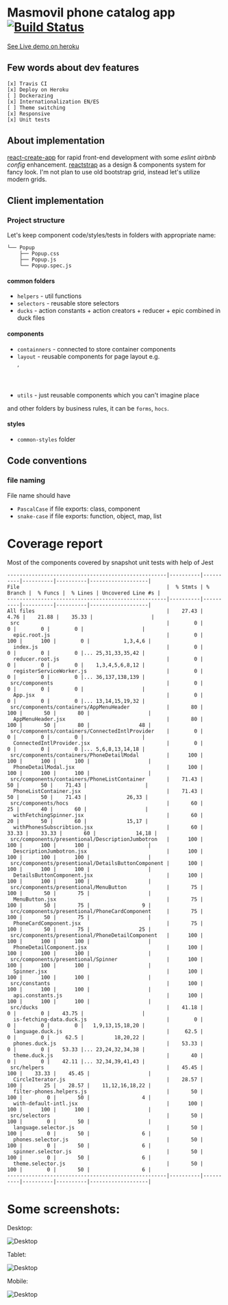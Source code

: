 # Masmovil phone catalog app [![Build Status](https://travis-ci.com/polesskiy-dev/masmovil-phones.svg?branch=master)](https://travis-ci.com/polesskiy-dev/masmovil-phones)

[See Live demo on heroku](https://masmovil-phones.herokuapp.com/)

## Few words about dev features

    [x] Travis CI
    [x] Deploy on Heroku
    [ ] Dockerazing
    [x] Internationalization EN/ES
    [ ] Theme switching
    [x] Responsive
    [x] Unit tests

## About implementation
[react-create-app](https://github.com/facebook/create-react-app) for rapid front-end development with some *eslint airbnb config* enhancement.
[reactstrap](https://reactstrap.github.io/) as a design & components system for fancy look.
I'm not plan to use old bootstrap grid, instead let's utilize modern grids. 

## Client implementation
### Project structure
     
Let's keep component code/styles/tests in folders with appropriate name:
````
└── Popup
    ├── Popup.css
    ├── Popup.js
    └── Popup.spec.js
````

#### common folders
* `helpers` - util functions
* `selectors` - reusable store selectors
* `ducks` - action constants + action creators + reducer + epic combined in duck files 
     
#### components 
* `containners` - connected to store container components
* `layout` - reusable components for page layout e.g. <Footer/>, <Header/>
* `utils` - just reusable components which you can't imagine place

and other folders by business rules, it can be `forms`, `hocs`.

#### styles
* `common-styles` folder

## Code conventions

### file naming

File name should have 
* `PascalCase` if file exports: class, component
* `snake-case` if file exports: function, object, map, list

# Coverage report

Most of the components covered by snapshot unit tests with help of Jest

```
----------------------------------------------------|----------|----------|----------|----------|-------------------|
File                                                |  % Stmts | % Branch |  % Funcs |  % Lines | Uncovered Line #s |
----------------------------------------------------|----------|----------|----------|----------|-------------------|
All files                                           |    27.43 |     4.76 |    21.88 |    35.33 |                   |
 src                                                |        0 |        0 |        0 |        0 |                   |
  epic.root.js                                      |        0 |      100 |      100 |        0 |           1,3,4,6 |
  index.js                                          |        0 |        0 |        0 |        0 |... 25,31,33,35,42 |
  reducer.root.js                                   |        0 |        0 |        0 |        0 |    1,3,4,5,6,8,12 |
  registerServiceWorker.js                          |        0 |        0 |        0 |        0 |... 36,137,138,139 |
 src/components                                     |        0 |        0 |        0 |        0 |                   |
  App.jsx                                           |        0 |        0 |        0 |        0 |... 13,14,15,19,32 |
 src/components/containers/AppMenuHeader            |       80 |      100 |       50 |       80 |                   |
  AppMenuHeader.jsx                                 |       80 |      100 |       50 |       80 |                48 |
 src/components/containers/ConnectedIntlProvider    |        0 |        0 |        0 |        0 |                   |
  ConnectedIntlProvider.jsx                         |        0 |        0 |        0 |        0 |... 5,6,8,13,14,18 |
 src/components/containers/PhoneDetailModal         |      100 |      100 |      100 |      100 |                   |
  PhoneDetailModal.jsx                              |      100 |      100 |      100 |      100 |                   |
 src/components/containers/PhoneListContainer       |    71.43 |       50 |       50 |    71.43 |                   |
  PhoneListContainer.jsx                            |    71.43 |       50 |       50 |    71.43 |             26,33 |
 src/components/hocs                                |       60 |       25 |       40 |       60 |                   |
  withFetchingSpinner.jsx                           |       60 |       20 |       50 |       60 |             15,17 |
  withPhonesSubscribtion.jsx                        |       60 |    33.33 |    33.33 |       60 |             14,18 |
 src/components/presentional/DescriptionJumbotron   |      100 |      100 |      100 |      100 |                   |
  DescriptionJumbotron.jsx                          |      100 |      100 |      100 |      100 |                   |
 src/components/presentional/DetailsButtonComponent |      100 |      100 |      100 |      100 |                   |
  DetailsButtonComponent.jsx                        |      100 |      100 |      100 |      100 |                   |
 src/components/presentional/MenuButton             |       75 |      100 |       50 |       75 |                   |
  MenuButton.jsx                                    |       75 |      100 |       50 |       75 |                 9 |
 src/components/presentional/PhoneCardComponent     |       75 |      100 |       50 |       75 |                   |
  PhoneCardComponent.jsx                            |       75 |      100 |       50 |       75 |                25 |
 src/components/presentional/PhoneDetailComponent   |      100 |      100 |      100 |      100 |                   |
  PhoneDetailComponent.jsx                          |      100 |      100 |      100 |      100 |                   |
 src/components/presentional/Spinner                |      100 |      100 |      100 |      100 |                   |
  Spinner.jsx                                       |      100 |      100 |      100 |      100 |                   |
 src/constants                                      |      100 |      100 |      100 |      100 |                   |
  api.constants.js                                  |      100 |      100 |      100 |      100 |                   |
 src/ducks                                          |    41.18 |        0 |        0 |    43.75 |                   |
  is-fetching-data.duck.js                          |        0 |        0 |        0 |        0 |   1,9,13,15,18,20 |
  language.duck.js                                  |     62.5 |        0 |        0 |     62.5 |          18,20,22 |
  phones.duck.js                                    |    53.33 |        0 |        0 |    53.33 |... 23,24,32,34,38 |
  theme.duck.js                                     |       40 |        0 |        0 |    42.11 |... 32,34,39,41,43 |
 src/helpers                                        |    45.45 |      100 |    33.33 |    45.45 |                   |
  CircleIterator.js                                 |    28.57 |      100 |       25 |    28.57 |    11,12,16,18,22 |
  filter-phones.helpers.js                          |       50 |      100 |        0 |       50 |                 4 |
  with-default-intl.jsx                             |      100 |      100 |      100 |      100 |                   |
 src/selectors                                      |       50 |      100 |        0 |       50 |                   |
  language.selector.js                              |       50 |      100 |        0 |       50 |                 6 |
  phones.selector.js                                |       50 |      100 |        0 |       50 |                 6 |
  spinner.selector.js                               |       50 |      100 |        0 |       50 |                 6 |
  theme.selector.js                                 |       50 |      100 |        0 |       50 |                 6 |
----------------------------------------------------|----------|----------|----------|----------|-------------------|

```

# Some screenshots:

Desktop:

![Desktop](./pictures/masmovile-desktop.png)

Tablet:

![Desktop](./pictures/masmovile-tablet.png)

Mobile:

![Desktop](./pictures/masmovil-phone.png)
